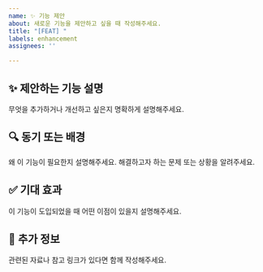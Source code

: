 ```yaml
---
name: ✨ 기능 제안
about: 새로운 기능을 제안하고 싶을 때 작성해주세요.
title: "[FEAT] "
labels: enhancement
assignees: ''

---
```


## ✨ 제안하는 기능 설명
무엇을 추가하거나 개선하고 싶은지 명확하게 설명해주세요.

## 🔍 동기 또는 배경
왜 이 기능이 필요한지 설명해주세요. 해결하고자 하는 문제 또는 상황을 알려주세요.

## ✅ 기대 효과
이 기능이 도입되었을 때 어떤 이점이 있을지 설명해주세요.

## 📎 추가 정보
관련된 자료나 참고 링크가 있다면 함께 작성해주세요.
